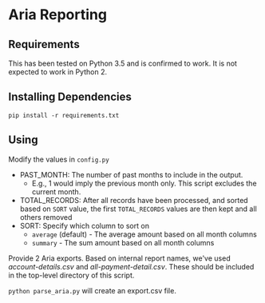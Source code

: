 # Aria Reporting

## Requirements

This has been tested on Python 3.5 and is confirmed to work. It
is not expected to work in Python 2.

## Installing Dependencies

`pip install -r requirements.txt`

## Using

Modify the values in `config.py`

+ PAST_MONTH: The number of past months to include in the output.
    + E.g., 1 would imply the previous month only. This script excludes
    the current month.
+ TOTAL_RECORDS: After all records have been processed, and sorted based
on `SORT` value, the first `TOTAL_RECORDS` values are then kept and all
others removed
+ SORT: Specify which column to sort on
    + `average` (default) - The average amount based on all month columns
    + `summary` - The sum amount based on all month columns

Provide 2 Aria exports. Based on internal report names, we've used
*account-details.csv* and *all-payment-detail.csv*. These should be
included in the top-level directory of this script.

`python parse_aria.py` will create an export.csv file.